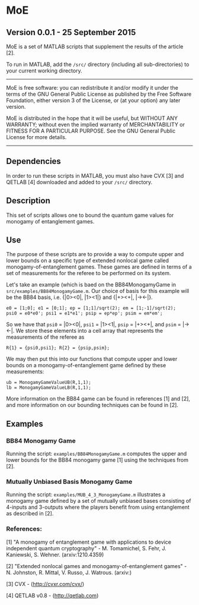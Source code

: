 # MoE
## Version 0.0.1 - 25 September 2015

MoE is a set of MATLAB scripts that supplement the results of the article [2]. 

To run in MATLAB, add the ```/src/``` directory (including all sub-directories) to your current working directory. 

---
MoE is free software: you can redistribute it and/or modify
it under the terms of the GNU General Public License as published by
the Free Software Foundation, either version 3 of the License, or
(at your option) any later version.

MoE is distributed in the hope that it will be useful,
but WITHOUT ANY WARRANTY; without even the implied warranty of
MERCHANTABILITY or FITNESS FOR A PARTICULAR PURPOSE.  See the
GNU General Public License for more details.

---

## Dependencies
In order to run these scripts in MATLAB, you must also have CVX [3] and QETLAB [4] downloaded and added to your ```/src/``` directory. 

## Description

This set of scripts allows one to bound the quantum game values for monogamy of entanglement games.  

## Use

The purpose of these scripts are to provide a way to compute upper and lower bounds on a specific type of extended nonlocal game called 
monogamy-of-entanglement games. These games are defined in terms of a set of measurements for the referee to be performed on its system. 

Let's take an example (which is baed on the BB84MonogamyGame in ```src/examples/BB84MonogamyGame.m```. Our choice of basis for this example
will be the BB84 basis, i.e. {|0><0|, |1><1|} and {|+><+|, |-><-|}. 

``` 
e0 = [1;0]; e1 = [0;1]; ep = [1;1]/sqrt(2); em = [1;-1]/sqrt(2); 
psi0 = e0*e0'; psi1 = e1*e1'; psip = ep*ep'; psim = em*em'; 
``` 

So we have that ```psi0``` = |0><0|, ```psi1``` = |1><1|, ```psip``` = |+><+|, and ```psim``` = |-><-|. We store these elements into a cell array
that represents the measurements of the referee as 

```
R{1} = {psi0,psi1}; R{2} = {psip,psim}; 
```

We may then put this into our functions that compute upper and lower bounds on a monogamy-of-entanglement game defined by these measurements:

```
ub = MonogamyGameValueUB(R,1,1); 
lb = MonogamyGameValueLB(R,1,1); 
```

More information on the BB84 game can be found in references [1] and [2], and more information on our bounding techniques can be found in [2]. 

## Examples

### BB84 Monogamy Game

Running the script: ```examples/BB84MonogamyGame.m``` computes the upper and lower bounds for the BB84 monogamy game [1] using the techniques from [2].

### Mutually Unbiased Basis Monogamy Game

Running the script: ```examples/MUB_4_3_MonogamyGame.m``` illustrates a monogamy game defined by a set of mutually unbiased bases consisting of 4-inputs and 3-outputs 
where the players benefit from using entanglement as described in [2].

### References:

[1] "A monogamy of entanglement game with applications to device independent
      quantum cryptography" - M. Tomamichel, S. Fehr, J. Kaniewski, S. Wehner.
	  (arxiv:1210.4359)

[2] "Extended nonlocal games and monogamy-of-entanglement games" - N. Johnston,
     R. Mittal, V. Russo, J. Watrous. (arxiv:)
	 	 
[3] CVX - (http://cvxr.com/cvx/)

[4] QETLAB v0.8 - (http://qetlab.com)	 